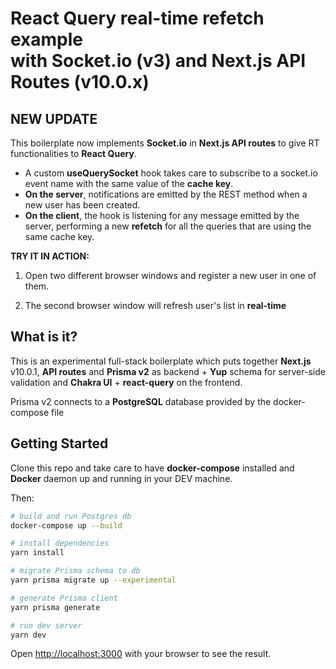 # React Query real-time refetch example<br/>with Socket.io (v3) and Next.js API Routes (v10.0.x)

## NEW UPDATE

This boilerplate now implements **Socket.io** in **Next.js API routes** to give RT functionalities to **React Query**.

- A custom **useQuerySocket** hook takes care to subscribe to a socket.io event name with the same value of the **cache key**.
- **On the server**, notifications are emitted by the REST method when a new user has been created.
- **On the client**, the hook is listening for any message emitted by the server, performing a new **refetch** for all the queries that are using the same cache key.

**TRY IT IN ACTION:**

1. Open two different browser windows and register a new user in one of them.

2. The second browser window will refresh user's list in **real-time**

## What is it?

This is an experimental full-stack boilerplate which puts together **Next.js** v10.0.1, **API routes** and **Prisma v2** as backend + **Yup** schema for server-side validation and **Chakra UI** + **react-query** on the frontend.

Prisma v2 connects to a **PostgreSQL** database provided by the docker-compose file

## Getting Started

Clone this repo and take care to have **docker-compose** installed and **Docker** daemon up and running in your DEV machine.

Then:

```bash
# build and run Postgres db
docker-compose up --build

# install dependencies
yarn install

# migrate Prisma schema to db
yarn prisma migrate up --experimental

# generate Prisma client
yarn prisma generate

# run dev server
yarn dev
```

Open [http://localhost:3000](http://localhost:3000) with your browser to see the result.
